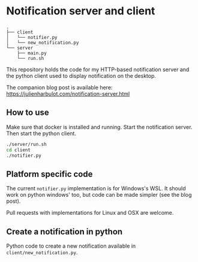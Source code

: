 # Notification server and client

```
.
├── client
│   └── notifier.py
│   └── new_notification.py
└── server
    ├── main.py
    └── run.sh
```

This repository holds the code for my HTTP-based notification server and the python client used to display notification on the desktop.

The companion blog post is available here: https://julienharbulot.com/notification-server.html

## How to use

Make sure that docker is installed and running. Start the notification server. Then start the python client.

```bash
./server/run.sh
cd client
./notifier.py
```

## Platform specific code

The current `notifier.py` implementation is for Windows's WSL. It should work on python windows' too, but code can be made simpler (see the blog post).

Pull requests with implementations for Linux and OSX are welcome.

## Create a notification in python

Python code to create a new notification available in `client/new_notification.py`.